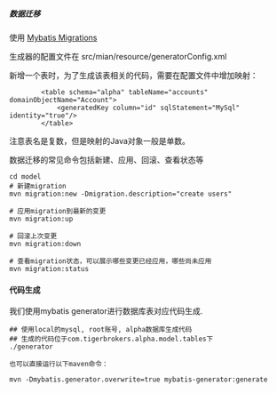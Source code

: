 ##### 数据迁移
使用 [Mybatis Migrations](http://www.mybatis.org/migrations-maven-plugin/plugin-info.html)

生成器的配置文件在 src/mian/resource/generatorConfig.xml

新增一个表时，为了生成该表相关的代码，需要在配置文件中增加映射：

```
        <table schema="alpha" tableName="accounts" domainObjectName="Account">
            <generatedKey column="id" sqlStatement="MySql" identity="true"/>
        </table>
```
注意表名是复数，但是映射的Java对象一般是单数。

数据迁移的常见命令包括新建、应用、回滚、查看状态等

```
cd model
# 新建migration
mvn migration:new -Dmigration.description="create users"

# 应用migration到最新的变更
mvn migration:up

# 回滚上次变更
mvn migration:down

# 查看migration状态，可以展示哪些变更已经应用，哪些尚未应用
mvn migration:status
```

#### 代码生成
我们使用mybatis generator进行数据库表对应代码生成.

```
## 使用local的mysql, root账号, alpha数据库生成代码
## 生成的代码位于com.tigerbrokers.alpha.model.tables下
./generator

也可以直接运行以下maven命令：
 
mvn -Dmybatis.generator.overwrite=true mybatis-generator:generate

```